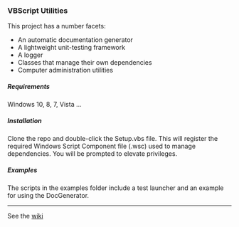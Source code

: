 ### VBScript Utilities

This project has a number facets:

- An automatic documentation generator
- A lightweight unit-testing framework
- A logger
- Classes that manage their own dependencies
- Computer administration utilities

##### Requirements

Windows 10, 8, 7, Vista ...

##### Installation

Clone the repo and double-click the Setup.vbs file. This will register the required Windows Script Component file (.wsc) used to manage dependencies. You will be prompted to elevate privileges.

##### Examples

The scripts in the examples folder include a test launcher and an example for using the DocGenerator.

---

See the [wiki](../../wiki)
